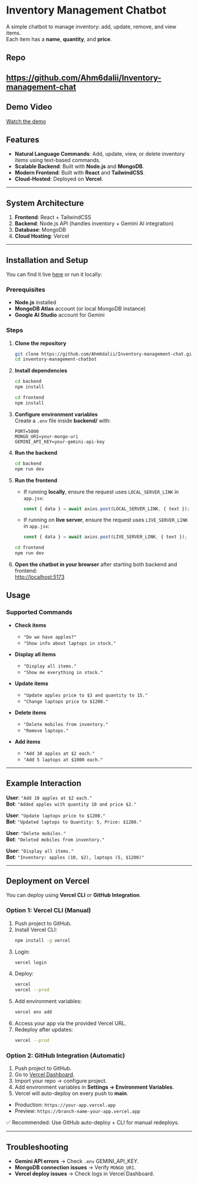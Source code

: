 # Inventory Management Chatbot

A simple chatbot to manage inventory: add, update, remove, and view items.  
Each item has a **name**, **quantity**, and **price**.
## Repo
https://github.com/Ahm6dalii/Inventory-management-chat
---
## Demo Video 
[Watch the demo](https://drive.google.com/file/d/1VsZDgkaiCVLJ93z4mGB_WYQgBksiDs16/view?usp=sharing)

## Features

- **Natural Language Commands**: Add, update, view, or delete inventory items using text-based commands.
- **Scalable Backend**: Built with **Node.js** and **MongoDB**.
- **Modern Frontend**: Built with **React** and **TailwindCSS**.
- **Cloud-Hosted**: Deployed on **Vercel**.

---

## System Architecture

1. **Frontend**: React + TailwindCSS  
2. **Backend**: Node.js API (handles inventory + Gemini AI integration)  
3. **Database**: MongoDB  
4. **Cloud Hosting**: Vercel  

---
## Installation and Setup

You can find it live [here](https://inventory-fnd-chatbot.vercel.app/) or run it locally:

### Prerequisites

- **Node.js** installed  
- **MongoDB Atlas** account (or local MongoDB instance)  
- **Google AI Studio** account for Gemini  

### Steps

1. **Clone the repository**
   ```bash
   git clone https://github.com/Ahm6dalii/Inventory-management-chat.git
   cd inventory-management-chatbot
   ```

2. **Install dependencies**
   ```bash
   cd backend 
   npm install 
   ```
   ```bash
   cd frontend
   npm install
   ```

3. **Configure environment variables**  
   Create a `.env` file inside **backend/** with:
   ```env
   PORT=5000
   MONGO_URI=your-mongo-uri
   GEMINI_API_KEY=your-gemini-api-key
   ```

4. **Run the backend**
   ```bash
   cd backend 
   npm run dev 
   ```

5. **Run the frontend**  
   - If running **locally**, ensure the request uses `LOCAL_SERVER_LINK` in `app.jsx`:
     ```js
     const { data } = await axios.post(LOCAL_SERVER_LINK, { text });
     ```
   - If running on **live server**, ensure the request uses `LIVE_SERVER_LINK` in `app.jsx`:
     ```js
     const { data } = await axios.post(LIVE_SERVER_LINK, { text });
     ```

   ```bash
   cd frontend 
   npm run dev 
   ```

6. **Open the chatbot in your browser** after starting both backend and frontend:  
   [http://localhost:5173](http://localhost:5173)


## Usage

### Supported Commands

- **Check items**  
  - `"Do we have apples?"`  
  - `"Show info about laptops in stock."`  

- **Display all items**  
  - `"Display all items."`  
  - `"Show me everything in stock."`  

- **Update items**  
  - `"Update apples price to $3 and quantity to 15."`  
  - `"Change laptops price to $1200."`  

- **Delete items**  
  - `"Delete mobiles from inventory."`  
  - `"Remove laptops."`  

- **Add items**  
  - `"Add 10 apples at $2 each."`  
  - `"Add 5 laptops at $1000 each."`  

---

## Example Interaction

**User**: `"Add 10 apples at $2 each."`  
**Bot**: `"Added apples with quantity 10 and price $2."`  

**User**: `"Update laptops price to $1200."`  
**Bot**: `"Updated laptops to Quantity: 5, Price: $1200."`  

**User**: `"Delete mobiles."`  
**Bot**: `"Deleted mobiles from inventory."`  

**User**: `"Display all items."`  
**Bot**: `"Inventory: apples (10, $2), laptops (5, $1200)"`  

---

## Deployment on Vercel

You can deploy using **Vercel CLI** or **GitHub Integration**.

### Option 1: Vercel CLI (Manual)

1. Push project to GitHub.  
2. Install Vercel CLI:  
   ```bash
   npm install -g vercel
   ```
3. Login:  
   ```bash
   vercel login
   ```
4. Deploy:  
   ```bash
   vercel
   vercel --prod
   ```
5. Add environment variables:  
   ```bash
   vercel env add
   ```
6. Access your app via the provided Vercel URL.  
7. Redeploy after updates:  
   ```bash
   vercel --prod
   ```

### Option 2: GitHub Integration (Automatic)

1. Push project to GitHub.  
2. Go to [Vercel Dashboard](https://vercel.com/dashboard).  
3. Import your repo → configure project.  
4. Add environment variables in **Settings → Environment Variables**.  
5. Vercel will auto-deploy on every push to **main**.  

- Production: `https://your-app.vercel.app`  
- Preview: `https://branch-name-your-app.vercel.app`  

✅ Recommended: Use GitHub auto-deploy + CLI for manual redeploys.

---

## Troubleshooting

- **Gemini API errors** → Check `.env` GEMINI_API_KEY.  
- **MongoDB connection issues** → Verify `MONGO_URI`.  
- **Vercel deploy issues** → Check logs in Vercel Dashboard.  
